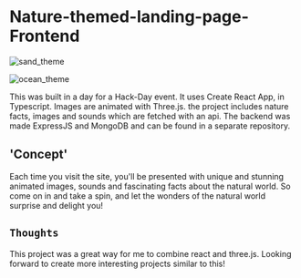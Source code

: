 # Nature-themed-landing-page-Frontend

![sand_theme](https://user-images.githubusercontent.com/116962905/226166258-e7fce22e-41ae-4274-a0e7-1d1d1f516ff0.jpg)

![ocean_theme](https://user-images.githubusercontent.com/116962905/226166260-9ecb38a8-9458-4796-9c4f-756379eb7162.jpg)

This was built in a day for a Hack-Day event. It uses Create React App, in Typescript. Images are animated with Three.js. 
the project includes nature facts, images and sounds which are fetched with an api. The backend was made ExpressJS and MongoDB and can be found in a separate repository.

## 'Concept'

Each time you visit the site, you'll be presented with unique and stunning animated images, sounds and fascinating facts about the natural world. So come on in and take a spin, and let the wonders of the natural world surprise and delight you!

## `Thoughts`

This project was a great way for me to combine react and three.js. 
Looking forward to create more interesting projects similar to this!
